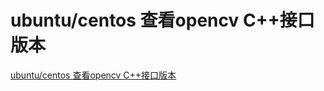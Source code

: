 # ubuntu/centos 查看opencv C++接口版本
[ubuntu/centos 查看opencv C++接口版本](https://aiwithcloud.com/2022/02/01/ubuntu-centos-%e6%9f%a5%e7%9c%8bopencv-c%e6%8e%a5%e5%8f%a3%e7%89%88%e6%9c%ac/)